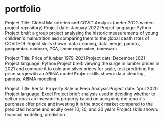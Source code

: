 # portfolio
Project Title: Global Malnutrition and COVID Analysis (under 2022-winter-project repository)
Project date: January 2022
Project language: Python
Project breif: a group project analysing the historic measurements of young children's malnutrition and comparing them to the global death rates of COVID-19
Project skills shown: data cleaning, data merge, pandas, geopandas, seaborn, PCA, linear regression, teamwork


Project Title: Price of lumber 1979-2021
Project date: December 2021
Project language: Python
Project breif: viewing the surge in lumber prices in 2021 and compare it to gold and silver prices for scale, test predicting the price surge with an ARIMA model
Project skills shown: data cleaning, pandas, ARIMA modeling


Project Title: Rental Property Sale or Keep Analysis
Project date: April 2020
Project language: Excel
Project brief: analysis used in deciding whether to sell or retain an investment property based on accepting the tenant's purchase offer price and investing it in the stock market compared to the predicted income and equity over 10, 20, and 30 years
Project skills shown: financial modeling, prediction
